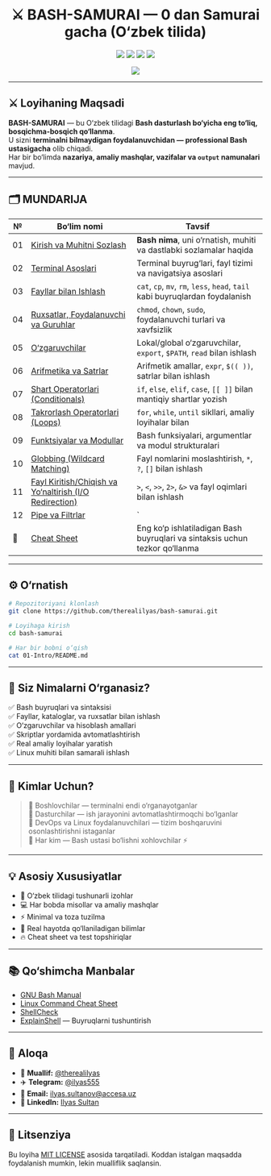 <h1 align="center">⚔️ BASH-SAMURAI — 0 dan Samurai gacha (O‘zbek tilida)</h1>
<!-- New Branch qo'shish:
Matnlar uchun: texts
Bash fayllar uchun: scripts 
Yangi features uchun: features
-->
<p align="center">
  <img src="https://img.shields.io/badge/Language-Bash-blue?style=flat-square">
  <img src="https://img.shields.io/badge/Level-Beginner%20→%20Pro-green?style=flat-square">
  <img src="https://img.shields.io/github/license/therealilyas/bash-samurai?style=flat-square">
  <img src="https://img.shields.io/github/stars/therealilyas/bash-samurai?style=social">
</p>

<p align="center">
  <img src="https://readme-typing-svg.herokuapp.com?font=Fira+Code&size=22&duration=3000&pause=800&color=00FFB3&center=true&vCenter=true&width=600&lines=Bash+%E2%9C%85+0+dan+Hero+gacha!;Linux+Buyruqlarini+Mukammal+O‘rganing!;Avtomatlashtirish+va+Skripting+Sirlari!;Bash+Samurai+Bo'ling⚔️">
</p>

---

## ⚔️ Loyihaning Maqsadi

**BASH-SAMURAI** — bu O‘zbek tilidagi **Bash dasturlash bo‘yicha eng to‘liq, bosqichma-bosqich qo‘llanma**.  
U sizni **terminalni bilmaydigan foydalanuvchidan — professional Bash ustasigacha** olib chiqadi.  
Har bir bo‘limda **nazariya, amaliy mashqlar, vazifalar va `output` namunalari** mavjud.

---

## 🗂️ MUNDARIJA

| №  | Bo‘lim nomi | Tavsif |
|----|--------------|--------|
| 01 | [Kirish va Muhitni Sozlash](./01-Intro) | **Bash nima**, uni o‘rnatish, muhiti va dastlabki sozlamalar haqida |
| 02 | [Terminal Asoslari](./02-Terminal-Basics) | Terminal buyrug‘lari, fayl tizimi va navigatsiya asoslari |
| 03 | [Fayllar bilan Ishlash](./03-File-Operations) | `cat`, `cp`, `mv`, `rm`, `less`, `head`, `tail` kabi buyruqlardan foydalanish |
| 04 | [Ruxsatlar, Foydalanuvchi va Guruhlar](./04-Permissions-Users) | `chmod`, `chown`, `sudo`, foydalanuvchi turlari va xavfsizlik |
| 05 | [O‘zgaruvchilar](./05-Variables) | Lokal/global o‘zgaruvchilar, `export`, `$PATH`, `read` bilan ishlash |
| 06 | [Arifmetika va Satrlar](./06-Arithmetics-Strings) | Arifmetik amallar, `expr`, `$(( ))`, satrlar bilan ishlash |
| 07 | [Shart Operatorlari (Conditionals)](./07-Conditionals) | `if`, `else`, `elif`, `case`, `[[ ]]` bilan mantiqiy shartlar yozish |
| 08 | [Takrorlash Operatorlari (Loops)](./08-Loops) | `for`, `while`, `until` sikllari, amaliy loyihalar bilan |
| 09 | [Funktsiyalar va Modullar](./09-Functions-Modules) | Bash funksiyalari, argumentlar va modul strukturalari |
| 10 | [Globbing (Wildcard Matching)](./10-Globbing) | Fayl nomlarini moslashtirish, `*`, `?`, `[]` bilan ishlash |
| 11 | [Fayl Kiritish/Chiqish va Yo‘naltirish (I/O Redirection)](./11-File-I-O-Redirection) | `>`, `<`, `>>`, `2>`, `&>` va fayl oqimlari bilan ishlash |
| 12 | [Pipe va Filtrlar](./12-Pipes-Filters) | `|`, `grep`, `awk`, `sort`, `uniq`, `cut` kabi qulay filtr buyruqlar bilan |
| 📘 | [Cheat Sheet](./cheatsheet.md) | Eng ko‘p ishlatiladigan Bash buyruqlari va sintaksis uchun tezkor qo‘llanma | 

---

## ⚙️ O‘rnatish

```bash
# Repozitoriyani klonlash
git clone https://github.com/therealilyas/bash-samurai.git

# Loyihaga kirish
cd bash-samurai

# Har bir bobni o‘qish
cat 01-Intro/README.md
```

---

## 🧠 Siz Nimalarni O‘rganasiz?

✅ Bash buyruqlari va sintaksisi  
✅ Fayllar, kataloglar, va ruxsatlar bilan ishlash  
✅ O‘zgaruvchilar va hisoblash amallari  
✅ Skriptlar yordamida avtomatlashtirish  
✅ Real amaliy loyihalar yaratish  
✅ Linux muhiti bilan samarali ishlash

---

## 💪 Kimlar Uchun?

> 🔹 Boshlovchilar — terminalni endi o‘rganayotganlar  
> 🔹 Dasturchilar — ish jarayonini avtomatlashtirmoqchi bo‘lganlar  
> 🔹 DevOps va Linux foydalanuvchilari — tizim boshqaruvini osonlashtirishni istaganlar  
> 🔹 Har kim — Bash ustasi bo‘lishni xohlovchilar ⚡

---

## 💡 Asosiy Xususiyatlar

- 📘 O‘zbek tilidagi tushunarli izohlar  
- 💻 Har bobda misollar va amaliy mashqlar  
- ⚡ Minimal va toza tuzilma  
- 🧠 Real hayotda qo‘llaniladigan bilimlar  
- 🔥 Cheat sheet va test topshiriqlar

---

## 📚 Qo‘shimcha Manbalar

* [GNU Bash Manual](https://www.gnu.org/software/bash/manual/bash.html)
* [Linux Command Cheat Sheet](https://phoenixnap.com/kb/linux-commands-cheat-sheet)
* [ShellCheck](https://www.shellcheck.net/)
* [ExplainShell](https://explainshell.com/) — Buyruqlarni tushuntirish

---

## 💬 Aloqa

- 👤 **Muallif:** [@therealilyas](https://github.com/therealilyas)
- ✈️ **Telegram:** [@ilyas555](https://t.me/ilyas555)
- 📧 **Email:** [ilyas.sultanov@accesa.uz](mailto:youremail@accesa.uz)
- 💼 **LinkedIn:** [Ilyas Sultan](https://www.linkedin.com/in/ilyas-sultanov/)

---

## 🏁 Litsenziya

Bu loyiha [MIT LICENSE](./LICENSE) asosida tarqatiladi.
Koddan istalgan maqsadda foydalanish mumkin, lekin mualliflik saqlansin.

